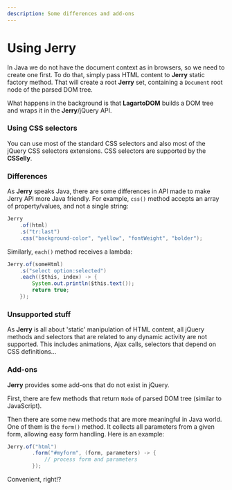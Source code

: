 ```yaml
---
description: Some differences and add-ons
---
```


# Using Jerry

In Java we do not have the document context as in browsers, so we need to create one first. To do that, simply pass HTML content to **Jerry** static factory method. That will create a root **Jerry** set, containing a `Document` root node of the parsed DOM tree.

What happens in the background is that **LagartoDOM** builds a DOM tree and wraps it in the **Jerry**/jQuery API.

### Using CSS selectors

You can use most of the standard CSS selectors and also most of the jQuery CSS selectors extensions. CSS selectors are supported by the **CSSelly**.

### Differences

As **Jerry** speaks Java, there are some differences in API made to make Jerry API more Java friendly. For example, `css()` method accepts an array of property/values, and not a single string:

```java
Jerry
    .of(html)
    .s("tr:last")
    .css("background-color", "yellow", "fontWeight", "bolder");
```

Similarly, `each()` method receives a lambda:

```java
Jerry.of(someHtml)
    .s("select option:selected")
    .each(($this, index) -> {
        System.out.println($this.text());
        return true;
    });
```

### Unsupported stuff

As **Jerry** is all about 'static' manipulation of HTML content, all jQuery methods and selectors that are related to any dynamic activity are not supported. This includes animations, Ajax calls, selectors that depend on CSS definitions...

### Add-ons

**Jerry** provides some add-ons that do not exist in jQuery.

First, there are few methods that return `Node` of parsed DOM tree \(similar to JavaScript\).

Then there are some new methods that are more meaningful in Java world. One of them is the `form()` method. It collects all parameters from a given form, allowing easy form handling. Here is an example:

```java
Jerry.of("html")
		.form("#myform", (form, parameters) -> {
			// process form and parameters
		});
```

Convenient, right!?

